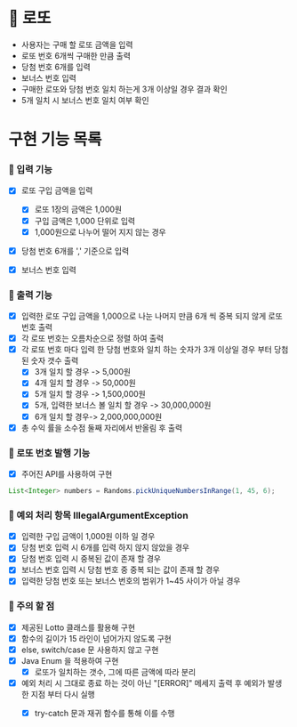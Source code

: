 # 🚀 로또 

- 사용자는 구매 할 로또 금액을 입력
- 로또 번호 6개씩 구매한 만큼 출력 
- 당첨 번호 6개를 입력
- 보너스 번호 입력
- 구매한 로또와 당첨 번호 일치 하는게 3개 이상일 경우 결과 확인
- 5개 일치 시 보너스 번호 일치 여부 확인 


# 구현 기능 목록

### 🚀 입력 기능

- [x] 로또 구입 금액을 입력
  - [x] 로또 1장의 금액은 1,000원
  - [x] 구입 금액은 1,000 단위로 입력
  - [x] 1,000원으로 나누어 떨어 지지 않는 경우  
- [x] 당첨 번호 6개를 ',' 기준으로 입력
- [x] 보너스 번호 입력
 

### 🚀 출력 기능

- [x] 입력한 로또 구입 금액을 1,000으로 나눈 나머지 만큼 6개 씩 중복 되지 않게 로또 번호 출력
- [x] 각 로또 번호는 오름차순으로 정렬 하여 출력  
- [x] 각 로또 번호 마다 입력 한 당첨 번호와 일치 하는 숫자가 3개 이상일 경우 부터 당첨된 숫자 갯수 출력
  - [x] 3개 일치 할 경우 -> 5,000원
  - [x] 4개 일치 할 경우 -> 50,000원
  - [x] 5개 일치 할 경우 -> 1,500,000원
  - [x] 5개, 입력한 보너스 볼 일치 할 경우 -> 30,000,000원
  - [x] 6개 일치 할 경우-> 2,000,000,000원
- [x] 총 수익 률을 소수점 둘째 자리에서 반올림 후 출력

### 🚀 로또 번호 발행 기능

- [x] 주어진 API를 사용하여 구현
```java
List<Integer> numbers = Randoms.pickUniqueNumbersInRange(1, 45, 6);
```

### 🚀 예외 처리 항목 IllegalArgumentException

  - [x] 입력한 구입 금액이 1,000원 이하 일 경우
  - [x] 당첨 번호 입력 시 6개를 입력 하지 않지 않았을 경우
  - [x] 당첨 번호 입력 시 중복된 값이 존재 할 경우
  - [x] 보너스 번호 입력 시 당첨 번호 중 중복 되는 값이 존재 할 경우
  - [x] 입력한 당첨 번호 또는 보너스 번호의 범위가 1~45 사이가 아닐 경우

### 🚀 주의 할 점
 
  - [x] 제공된 Lotto 클래스를 활용해 구현
  - [x] 함수의 길이가 15 라인이 넘어가지 않도록 구현
  - [x] else, switch/case 문 사용하지 않고 구현
  - [x] Java Enum 을 적용하여 구현
    -[x] 로또가 일치하는 갯수, 그에 따른 금액에 따라 분리 
  -[x] 예외 처리 시 그대로 종료 하는 것이 아닌 "[ERROR]" 메세지 출력 후 예외가 발생한 지점 부터 다시 실행
    -[x] try-catch 문과 재귀 함수를 통해 이를 수행



